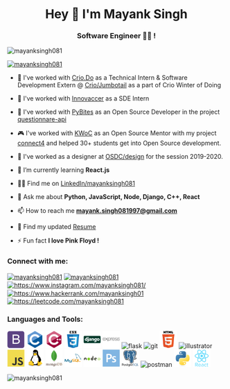 <h1 align="center">Hey 👋 I'm Mayank Singh</h1>
<h3 align="center">Software Engineer 👨‍💻 !</h3>

<p align="left"> <img src="https://komarev.com/ghpvc/?username=mayanksingh081&label=Profile%20views&color=0e75b6&style=flat" alt="mayanksingh081" /> </p>

<p align="left"> <a href="https://twitter.com/mayanksingh081" target="blank"><img src="https://img.shields.io/twitter/follow/mayanksingh081?logo=twitter&style=for-the-badge" alt="mayanksingh081" /></a> </p>


- 📜  I've worked with [Crio.Do](https://www.crio.do/) as a Technical Intern & Software Development Extern @ [Crio/Jumbotail](https://www.crio.do/crio-winter-of-doing/) as a part of Crio Winter of Doing

- 🏥  I've worked with [Innovaccer](https://innovaccer.com/) as a SDE Intern

- 🔭  I've worked with [PyBites](https://codechalleng.es/) as an Open Source Developer in the project [questionnare-api](https://github.com/PyBites-Open-Source/questionnaire-api)

- 🎮  I've worked with [KWoC](https://kwoc.kossiitkgp.org/) as an Open Source Mentor with my project [connect4](https://github.com/mayanksingh081/connect4) and helped 30+ students get into Open Source development.

- 🎨  I've worked as a designer at [OSDC/design](https://github.com/osdc/design) for the session 2019-2020.

- 🌱  I’m currently learning **React.js**

- 👨‍💻  Find me on [LinkedIn/mayanksingh081](https://www.linkedin.com/in/mayanksingh081/)

- 💬  Ask me about **Python, JavaScript, Node, Django, C++, React**

- 📫  How to reach me **mayank.singh081997@gmail.com**

- 📄  Find my updated [Resume](https://drive.google.com/file/d/1KFrWBTHO5dlHXcP-TZhlsuUhV4SvIqBo/view)

- ⚡ Fun fact **I love Pink Floyd !**

<h3 align="left">Connect with me:</h3>
<p align="left">
<a href="https://twitter.com/mayanksingh081" target="blank"><img align="center" src="https://cdn.jsdelivr.net/npm/simple-icons@3.0.1/icons/twitter.svg" alt="mayanksingh081" height="30" width="40" /></a>
<a href="https://linkedin.com/in/mayanksingh081" target="blank"><img align="center" src="https://cdn.jsdelivr.net/npm/simple-icons@3.0.1/icons/linkedin.svg" alt="mayanksingh081" height="30" width="40" /></a>
<a href="https://www.instagram.com/mayanksingh081/" target="blank"><img align="center" src="https://cdn.jsdelivr.net/npm/simple-icons@3.0.1/icons/instagram.svg" alt="https://www.instagram.com/mayanksingh081/" height="30" width="40" /></a>
<a href="https://www.hackerrank.com/mayanksingh01" target="blank"><img align="center" src="https://cdn.jsdelivr.net/npm/simple-icons@3.0.1/icons/hackerrank.svg" alt="https://www.hackerrank.com/mayanksingh01" height="30" width="40" /></a>
<a href="https://leetcode.com/mayanksingh081" target="blank"><img align="center" src="https://cdn.jsdelivr.net/npm/simple-icons@3.0.1/icons/leetcode.svg" alt="https://leetcode.com/mayanksingh081" height="30" width="40" /></a>
</p>

<h3 align="left">Languages and Tools:</h3>
<p> 
<img src="https://raw.githubusercontent.com/devicons/devicon/master/icons/bootstrap/bootstrap-plain.svg" alt="c" width="40" height="40"/>
<img src="https://raw.githubusercontent.com/devicons/devicon/master/icons/c/c-original.svg" alt="c" width="40" height="40"/>
<img src="https://raw.githubusercontent.com/devicons/devicon/master/icons/cplusplus/cplusplus-original.svg" alt="cplusplus" width="40" height="40"/>  
<img src="https://raw.githubusercontent.com/devicons/devicon/master/icons/css3/css3-original-wordmark.svg" alt="css3" width="40" height="40"/>  
<img src="https://raw.githubusercontent.com/devicons/devicon/master/icons/django/django-original.svg" alt="django" width="40" height="40"/>  
<img src="https://raw.githubusercontent.com/devicons/devicon/master/icons/express/express-original-wordmark.svg" alt="express" width="40" height="40"/>  
<img src="https://www.vectorlogo.zone/logos/pocoo_flask/pocoo_flask-icon.svg" alt="flask" width="40" height="40"/>  
<img src="https://www.vectorlogo.zone/logos/git-scm/git-scm-icon.svg" alt="git" width="40" height="40"/>  
<img src="https://raw.githubusercontent.com/devicons/devicon/master/icons/html5/html5-original-wordmark.svg" alt="html5" width="40" height="40"/>  
<img src="https://www.vectorlogo.zone/logos/adobe_illustrator/adobe_illustrator-icon.svg" alt="illustrator" width="40" height="40"/>  
<img src="https://raw.githubusercontent.com/devicons/devicon/master/icons/javascript/javascript-original.svg" alt="javascript" width="40" height="40"/>  
<img src="https://raw.githubusercontent.com/devicons/devicon/master/icons/linux/linux-original.svg" alt="linux" width="40" height="40"/>  
<img src="https://raw.githubusercontent.com/devicons/devicon/master/icons/mongodb/mongodb-original-wordmark.svg" alt="mongodb" width="40" height="40"/>  
<img src="https://raw.githubusercontent.com/devicons/devicon/master/icons/mysql/mysql-original-wordmark.svg" alt="mysql" width="40" height="40"/>  
<img src="https://raw.githubusercontent.com/devicons/devicon/master/icons/nodejs/nodejs-original-wordmark.svg" alt="nodejs" width="40" height="40"/>  
<img src="https://raw.githubusercontent.com/devicons/devicon/master/icons/photoshop/photoshop-plain.svg" alt="photoshop" width="40" height="40"/>  
<img src="https://raw.githubusercontent.com/devicons/devicon/master/icons/postgresql/postgresql-original-wordmark.svg" alt="postgresql" width="40" height="40"/>  
<img src="https://www.vectorlogo.zone/logos/getpostman/getpostman-icon.svg" alt="postman" width="40" height="40"/>  
<img src="https://raw.githubusercontent.com/devicons/devicon/master/icons/python/python-original.svg" alt="python" width="40" height="40"/>  
<img src="https://raw.githubusercontent.com/devicons/devicon/master/icons/react/react-original-wordmark.svg" alt="react" width="40" height="40"/>
</p>
<p><img align="left" src="https://github-readme-stats.vercel.app/api/top-langs?username=mayanksingh081&show_icons=true&locale=en&layout=compact" alt="mayanksingh081" /></p>
